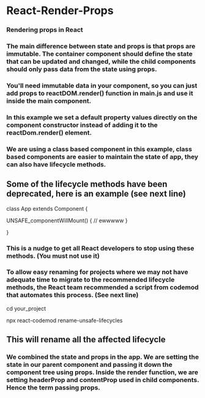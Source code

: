 # React-Render-Props
### Rendering props in React

### The main difference between state and props is that props are immutable. The container component should define the state that can be updated and changed, while the child components should only pass data from the state using props.

### You'll need immutable data in your component, so you can just add props to reactDOM.render() function in main.js and use it inside  the main component.
 
 ### In this example we set a default property values directly on the component constructor instead of adding it to the reactDom.render() element.
### We are using a class based component in this example, class based components are easier to maintain the state of app, they can also have lifecycle methods. 

## Some of the lifecycle methods have been deprecated, here is an example (see next line)
 
 class App extends Component {

  UNSAFE_componentWillMount() {
    // ewwwww
  }

}


### This is a nudge to get all React developers to stop using these methods. (You must not use it)
### To allow easy renaming for projects where we may not have adequate time to migrate to the recommended lifecycle methods, the React team recommended a script from codemod that automates this process. (See next line)

 cd your_project

npx react-codemod rename-unsafe-lifecycles

## This will rename all the affected lifecycle

### We combined the state and props in the app. We are setting the state in our parent component and passing it down the component tree using props. Inside the render function, we are setting headerProp and contentProp used in child components. Hence the term passing props.

